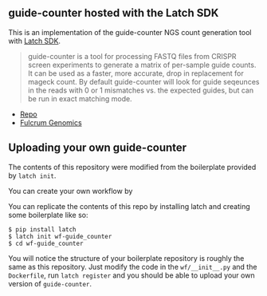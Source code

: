 guide-counter hosted with the Latch SDK 
---

This is an implementation of the guide-counter NGS count generation tool with
[Latch SDK](https://docs.latch.bio).

> guide-counter is a tool for processing FASTQ files from CRISPR screen
> experiments to generate a matrix of per-sample guide counts. It can be used as a
> faster, more accurate, drop in replacement for mageck count. By default
> guide-counter will look for guide seqeunces in the reads with 0 or 1 mismatches
> vs. the expected guides, but can be run in exact matching mode.

- [Repo](https://github.com/fulcrumgenomics/guide-counter)
- [Fulcrum Genomics](https://fulcrumgenomics.com)

## Uploading your own guide-counter

The contents of this repository were modified from the boilerplate provided by
`latch init`.

You can create your own workflow by 

You can replicate the contents of this repo by installing latch and creating
some boilerplate like so:

```
$ pip install latch
$ latch init wf-guide_counter
$ cd wf-guide_counter
```

You will notice the structure of your boilerplate repository is roughly the same
as this repository. Just modify the code in the `wf/__init__.py` and the
`Dockerfile`, run `latch register` and you should be able to upload your own
version of `guide-counter`.
